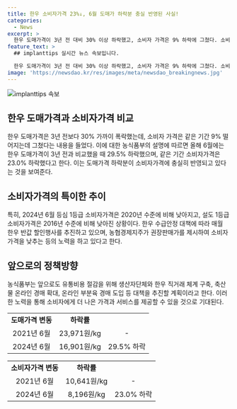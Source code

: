 ```yaml
---
title: 한우 소비자가격 23%↓, 6월 도매가 하락분 충실 반영된 사실!
categories:
  - News
excerpt: >
  한우 도매가격이 3년 전 대비 30% 이상 하락했고, 소비자 가격은 9% 하락에 그쳤다. 소비자가격은 도매가격 하락분의 절반만 반영돼, 도매가격이 충분히 반영돼 있다는 점이 강조된다. 이에 농식품부는 한우 가격 안정을 위해 다양한 대책을 추진 중이며, 앞으로도 유통비용 절감을 위한 정책을 이어갈 예정이다. [출처: 정책브리핑]
feature_text: >
  ## implanttips 실시간 뉴스 속보입니다.

  한우 도매가격이 3년 전 대비 30% 이상 하락했고, 소비자 가격은 9% 하락에 그쳤다. 소비자가격은 도매가격 하락분의 절반만 반영돼, 도매가격이 충분히 반영돼 있다는 점이 강조된다. 이에 농식품부는 한우 가격 안정을 위해 다양한 대책을 추진 중이며, 앞으로도 유통비용 절감을 위한 정책을 이어갈 예정이다. [출처: 정책브리핑]
image: 'https://newsdao.kr/res/images/meta/newsdao_breakingnews.jpg'
---
```


<p><img src="https://newsdao.kr/res/images/meta/newsdao_breakingnews.jpg" alt="implanttips 속보" /></p>

<h2 data-ke-size="size26">한우 도매가격과 소비자가격 비교</h2>

<p data-ke-size="size16">한우 도매가격은 3년 전보다 30% 가까이 폭락했는데, 소비자 가격은 같은 기간 9% 떨어지는데 그쳤다는 내용을 들었다. 이에 대한 농식품부의 설명에 따르면 올해 6월에는 한우 도매가격이 3년 전과 비교했을 때 29.5% 하락했으며, 같은 기간 소비자가격은 23.0% 하락했다고 한다. 이는 도매가격 하락분이 소비자가격에 충실히 반영되고 있다는 것을 보여준다.</p>

<h2 data-ke-size="size26">소비자가격의 특이한 추이</h2>

<p data-ke-size="size16">특히, 2024년 6월 등심 1등급 소비자가격은 2020년 수준에 비해 낮아지고, 설도 1등급 소비자가격은 2016년 수준에 비해 낮아진 상황이다. 한우 수급안정 대책에 따라 매월 한우 반값 할인행사를 추진하고 있으며, 농협경제지주가 권장판매가를 제시하여 소비자가격을 낮추는 등의 노력을 하고 있다고 한다.</p>

<h2 data-ke-size="size26">앞으로의 정책방향</h2>

<p data-ke-size="size16">농식품부는 앞으로도 유통비용 절감을 위해 생산자단체와 한우 직거래 체계 구축, 축산물 온라인 경매 확대, 온라인 부분육 경매 도입 등 대책을 추진할 계획이라고 한다. 이러한 노력을 통해 소비자에게 더 나은 가격과 서비스를 제공할 수 있을 것으로 기대된다.</p>

<table>
  <tr>
    <td style="text-align: center; height: 17px;"><b>도매가격 변동</b></td>
    <td style="text-align: center; height: 17px;"><b>하락률</b></td>
  </tr>
  <tr>
    <td style="text-align: center; height: 17px;">2021년 6월</td>
    <td style="text-align: center; height: 17px;">23,971원/kg</td>
    <td style="text-align: center; height: 17px;">-</td>
  </tr>
  <tr>
    <td style="text-align: center; height: 17px;">2024년 6월</td>
    <td style="text-align: center; height: 17px;">16,901원/kg</td>
    <td style="text-align: center; height: 17px;">29.5% 하락</td>
  </tr>
</table>

<table>
  <tr>
    <td style="text-align: center; height: 17px;"><b>소비자가격 변동</b></td>
    <td style="text-align: center; height: 17px;"><b>하락률</b></td>
  </tr>
  <tr>
    <td style="text-align: center; height: 17px;">2021년 6월</td>
    <td style="text-align: center; height: 17px;">10,641원/kg</td>
    <td style="text-align: center; height: 17px;">-</td>
  </tr>
  <tr>
    <td style="text-align: center; height: 17px;">2024년 6월</td>
    <td style="text-align: center; height: 17px;">8,196원/kg</td>
    <td style="text-align: center; height: 17px;">23.0% 하락</td>
  </tr>
</table>

<p data-ke-size="size16">&nbsp;</p>

